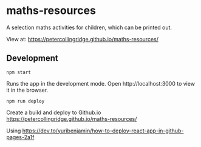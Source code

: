# maths-resources
A selection maths activities for children, which can be printed out.

View at: https://petercollingridge.github.io/maths-resources/

## Development
`npm start`

Runs the app in the development mode.
Open http://localhost:3000 to view it in the browser.

`npm run deploy`

Create a build and deploy to Github.io https://petercollingridge.github.io/maths-resources/

Using https://dev.to/yuribenjamin/how-to-deploy-react-app-in-github-pages-2a1f
